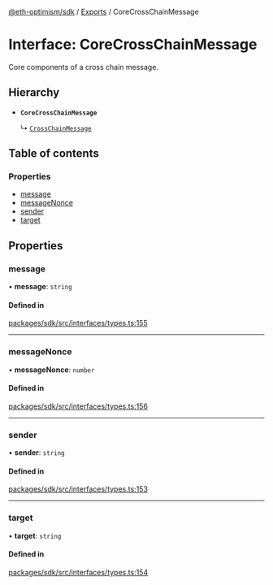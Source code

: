 [@eth-optimism/sdk](../README.md) / [Exports](../modules.md) / CoreCrossChainMessage

# Interface: CoreCrossChainMessage

Core components of a cross chain message.

## Hierarchy

- **`CoreCrossChainMessage`**

  ↳ [`CrossChainMessage`](CrossChainMessage.md)

## Table of contents

### Properties

- [message](CoreCrossChainMessage.md#message)
- [messageNonce](CoreCrossChainMessage.md#messagenonce)
- [sender](CoreCrossChainMessage.md#sender)
- [target](CoreCrossChainMessage.md#target)

## Properties

### message

• **message**: `string`

#### Defined in

[packages/sdk/src/interfaces/types.ts:155](https://github.com/ethereum-optimism/optimism/blob/develop/packages/sdk/src/interfaces/types.ts#L155)

___

### messageNonce

• **messageNonce**: `number`

#### Defined in

[packages/sdk/src/interfaces/types.ts:156](https://github.com/ethereum-optimism/optimism/blob/develop/packages/sdk/src/interfaces/types.ts#L156)

___

### sender

• **sender**: `string`

#### Defined in

[packages/sdk/src/interfaces/types.ts:153](https://github.com/ethereum-optimism/optimism/blob/develop/packages/sdk/src/interfaces/types.ts#L153)

___

### target

• **target**: `string`

#### Defined in

[packages/sdk/src/interfaces/types.ts:154](https://github.com/ethereum-optimism/optimism/blob/develop/packages/sdk/src/interfaces/types.ts#L154)
